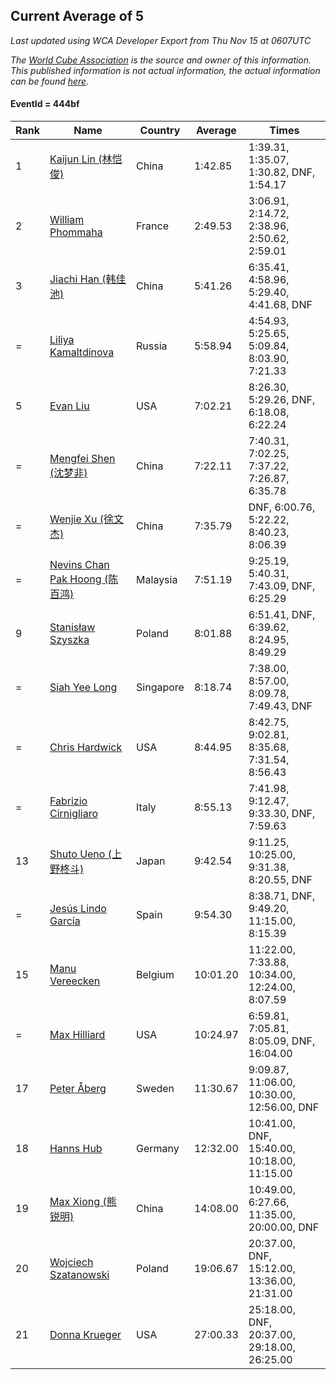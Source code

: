 ## Current Average of 5

*Last updated using WCA Developer Export from Thu Nov 15 at 0607UTC*

*The [World Cube Association](https://www.worldcubeassociation.org) is the source and owner of this information. This published information is not actual information, the actual information can be found [here](https://www.worldcubeassociation.org/results).*

#### EventId = 444bf

|Rank|Name|Country|Average|Times|  
|--|--|--|--|--|  
|1|[Kaijun Lin (林恺俊)](https://www.worldcubeassociation.org/persons/2013LINK01)|China|1:42.85|1:39.31, 1:35.07, 1:30.82, DNF, 1:54.17|  
|2|[William Phommaha](https://www.worldcubeassociation.org/persons/2015PHOM01)|France|2:49.53|3:06.91, 2:14.72, 2:38.96, 2:50.62, 2:59.01|  
|3|[Jiachi Han (韩佳池)](https://www.worldcubeassociation.org/persons/2014HANJ02)|China|5:41.26|6:35.41, 4:58.96, 5:29.40, 4:41.68, DNF|  
|=|[Liliya Kamaltdinova](https://www.worldcubeassociation.org/persons/2012KAMA01)|Russia|5:58.94|4:54.93, 5:25.65, 5:09.84, 8:03.90, 7:21.33|  
|5|[Evan Liu](https://www.worldcubeassociation.org/persons/2009LIUE01)|USA|7:02.21|8:26.30, 5:29.26, DNF, 6:18.08, 6:22.24|  
|=|[Mengfei Shen (沈梦非)](https://www.worldcubeassociation.org/persons/2018SHEN07)|China|7:22.11|7:40.31, 7:02.25, 7:37.22, 7:26.87, 6:35.78|  
|=|[Wenjie Xu (徐文杰)](https://www.worldcubeassociation.org/persons/2016XUWE02)|China|7:35.79|DNF, 6:00.76, 5:22.22, 8:40.23, 8:06.39|  
|=|[Nevins Chan Pak Hoong (陈百鸿)](https://www.worldcubeassociation.org/persons/2010CHAN20)|Malaysia|7:51.19|9:25.19, 5:40.31, 7:43.09, DNF, 6:25.29|  
|9|[Stanisław Szyszka](https://www.worldcubeassociation.org/persons/2016SZYS02)|Poland|8:01.88|6:51.41, DNF, 6:39.62, 8:24.95, 8:49.29|  
|=|[Siah Yee Long](https://www.worldcubeassociation.org/persons/2015LONG01)|Singapore|8:18.74|7:38.00, 8:57.00, 8:09.78, 7:49.43, DNF|  
|=|[Chris Hardwick](https://www.worldcubeassociation.org/persons/2003HARD01)|USA|8:44.95|8:42.75, 9:02.81, 8:35.68, 7:31.54, 8:56.43|  
|=|[Fabrizio Cirnigliaro](https://www.worldcubeassociation.org/persons/2008CIRN01)|Italy|8:55.13|7:41.98, 9:12.47, 9:33.30, DNF, 7:59.63|  
|13|[Shuto Ueno (上野柊斗)](https://www.worldcubeassociation.org/persons/2008UENO01)|Japan|9:42.54|9:11.25, 10:25.00, 9:31.38, 8:20.55, DNF|  
|=|[Jesús Lindo García](https://www.worldcubeassociation.org/persons/2013GARC08)|Spain|9:54.30|8:38.71, DNF, 9:49.20, 11:15.00, 8:15.39|  
|15|[Manu Vereecken](https://www.worldcubeassociation.org/persons/2010VERE01)|Belgium|10:01.20|11:22.00, 7:33.88, 10:34.00, 12:24.00, 8:07.59|  
|=|[Max Hilliard](https://www.worldcubeassociation.org/persons/2015HILL09)|USA|10:24.97|6:59.81, 7:05.81, 8:05.09, DNF, 16:04.00|  
|17|[Peter Åberg](https://www.worldcubeassociation.org/persons/2013ABER01)|Sweden|11:30.67|9:09.87, 11:06.00, 10:30.00, 12:56.00, DNF|  
|18|[Hanns Hub](https://www.worldcubeassociation.org/persons/2013HUBH01)|Germany|12:32.00|10:41.00, DNF, 15:40.00, 10:18.00, 11:15.00|  
|19|[Max Xiong (熊锐明)](https://www.worldcubeassociation.org/persons/2015XION03)|China|14:08.00|10:49.00, 6:27.66, 11:35.00, 20:00.00, DNF|  
|20|[Wojciech Szatanowski](https://www.worldcubeassociation.org/persons/2011SZAT01)|Poland|19:06.67|20:37.00, DNF, 15:12.00, 13:36.00, 21:31.00|  
|21|[Donna Krueger](https://www.worldcubeassociation.org/persons/2016KRUE03)|USA|27:00.33|25:18.00, DNF, 20:37.00, 29:18.00, 26:25.00|  
